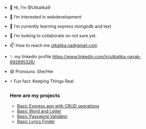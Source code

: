 - 👋 Hi, I’m @Utkalika9
- 👀 I’m interested in webdevelopment
- 🌱 I’m currently learning express mongodb and text
- 💞️ I’m looking to collaborate on not sure yet.
- 📫 How to reach me utkalika.na@gmail.com
- ✨ my linkedin profile https://www.linkedin.com/in/utkalika-nayak-692695326/
- 😄 Pronouns: She/Her
- ⚡ Fun fact: Keeping Things Real

  ### Here are my projects
  - [Basic Express app with CRUD operations](https://github.com/Utkalika9/ExpressApp1)
  - [Basic Word and Letter](https://github.com/Utkalika9/reactProject/tree/main/word-letter-counter)
  - [Basic Password Validator](https://github.com/Utkalika9/reactProject/tree/main/passwordvalidator)
  - [Basic Lyrics Finder](https://github.com/Utkalika9/reactProject/tree/main/lyrics-finder)

<!---
Utkalika9/Utkalika9 is a ✨ special ✨ repository because its `README.md` (this file) appears on your GitHub profile.
You can click the Preview link to take a look at your changes.
--->
